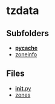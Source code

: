 # tzdata

## Subfolders

- [__pycache__](__pycache__)
- [zoneinfo](zoneinfo)

## Files

- [__init__.py](__init__.py)
- [zones](zones)
